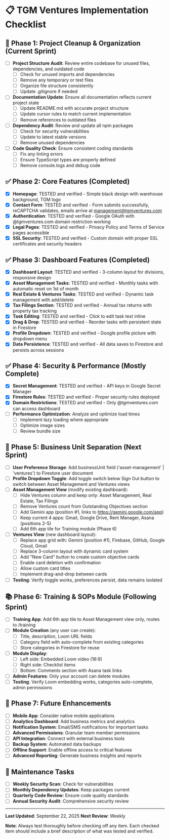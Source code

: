 # 📋 TGM Ventures Implementation Checklist

## 🧹 Phase 1: Project Cleanup & Organization (Current Sprint)
- [ ] **Project Structure Audit**: Review entire codebase for unused files, dependencies, and outdated code
  - [ ] Check for unused imports and dependencies
  - [ ] Remove any temporary or test files
  - [ ] Organize file structure consistently
  - [ ] Update .gitignore if needed
- [ ] **Documentation Update**: Ensure all documentation reflects current project state
  - [ ] Update README.md with accurate project structure
  - [ ] Update cursor rules to match current implementation
  - [ ] Remove references to outdated files
- [ ] **Dependency Audit**: Review and update all npm packages
  - [ ] Check for security vulnerabilities
  - [ ] Update to latest stable versions
  - [ ] Remove unused dependencies
- [ ] **Code Quality Check**: Ensure consistent coding standards
  - [ ] Fix any linting errors
  - [ ] Ensure TypeScript types are properly defined
  - [ ] Remove console.logs and debug code

## ✅ Phase 2: Core Features (Completed)
- [x] **Homepage**: TESTED and verified - Simple black design with warehouse background, TGM logo
- [x] **Contact Form**: TESTED and verified - Form submits successfully, reCAPTCHA validates, emails arrive at management@tgmventures.com
- [x] **Authentication**: TESTED and verified - Google OAuth with @tgmventures.com domain restriction working
- [x] **Legal Pages**: TESTED and verified - Privacy Policy and Terms of Service pages accessible
- [x] **SSL Security**: TESTED and verified - Custom domain with proper SSL certificates and security headers

## ✅ Phase 3: Dashboard Features (Completed)
- [x] **Dashboard Layout**: TESTED and verified - 3-column layout for divisions, responsive design
- [x] **Asset Management Tasks**: TESTED and verified - Monthly tasks with automatic reset on 1st of month
- [x] **Real Estate & Ventures Tasks**: TESTED and verified - Dynamic task management with add/delete
- [x] **Tax Filings Section**: TESTED and verified - Annual tax returns with property tax tracking
- [x] **Task Editing**: TESTED and verified - Click to edit task text inline
- [x] **Drag & Drop**: TESTED and verified - Reorder tasks with persistent state in Firestore
- [x] **Profile Dropdown**: TESTED and verified - Google profile picture with dropdown menu
- [x] **Data Persistence**: TESTED and verified - All data saves to Firestore and persists across sessions

## ✅ Phase 4: Security & Performance (Mostly Complete)
- [x] **Secret Management**: TESTED and verified - API keys in Google Secret Manager
- [x] **Firestore Rules**: TESTED and verified - Proper security rules deployed
- [x] **Domain Restrictions**: TESTED and verified - Only @tgmventures.com can access dashboard
- [ ] **Performance Optimization**: Analyze and optimize load times
  - [ ] Implement lazy loading where appropriate
  - [ ] Optimize image sizes
  - [ ] Review bundle size

## 🏢 Phase 5: Business Unit Separation (Next Sprint)
- [ ] **User Preference Storage**: Add businessUnit field ('asset-management' | 'ventures') to Firestore user document
- [ ] **Profile Dropdown Toggle**: Add toggle switch below Sign Out button to switch between Asset Management and Ventures views
- [ ] **Asset Management View** (modify existing dashboard):
  - [ ] Hide Ventures column and keep only: Asset Management, Real Estate, Tax Filings
  - [ ] Remove Ventures count from Outstanding Objectives section
  - [ ] Add Gemini app (position #1, links to https://gemini.google.com/app)
  - [ ] Keep current 4 apps: Gmail, Google Drive, Rent Manager, Asana (positions 2-5)
  - [ ] Add 6th app tile for Training module (Phase 6)
- [ ] **Ventures View** (new dashboard layout):
  - [ ] Replace app grid with: Gemini (position #1), Firebase, GitHub, Google Cloud, Gmail
  - [ ] Replace 3-column layout with dynamic card system
  - [ ] Add "New Card" button to create custom objective cards
  - [ ] Enable card deletion with confirmation
  - [ ] Allow custom card titles
  - [ ] Implement drag-and-drop between cards
- [ ] **Testing**: Verify toggle works, preferences persist, data remains isolated

## 📚 Phase 6: Training & SOPs Module (Following Sprint)
- [ ] **Training App**: Add 6th app tile to Asset Management view only, routes to /training
- [ ] **Module Creation** (any user can create):
  - [ ] Title, description, Loom URL fields
  - [ ] Category field with auto-complete from existing categories
  - [ ] Store categories in Firestore for reuse
- [ ] **Module Display**:
  - [ ] Left side: Embedded Loom video (16:9)
  - [ ] Right side: Checklist items
  - [ ] Bottom: Comments section with Asana task links
- [ ] **Admin Features**: Only your account can delete modules
- [ ] **Testing**: Verify Loom embedding works, categories auto-complete, admin permissions

## 📱 Phase 7: Future Enhancements
- [ ] **Mobile App**: Consider native mobile applications
- [ ] **Analytics Dashboard**: Add business metrics and analytics
- [ ] **Notification System**: Email/SMS notifications for important tasks
- [ ] **Advanced Permissions**: Granular team member permissions
- [ ] **API Integration**: Connect with external business tools
- [ ] **Backup System**: Automated data backups
- [ ] **Offline Support**: Enable offline access to critical features
- [ ] **Advanced Reporting**: Generate business insights and reports

## 🔧 Maintenance Tasks
- [ ] **Weekly Security Scan**: Check for vulnerabilities
- [ ] **Monthly Dependency Updates**: Keep packages current
- [ ] **Quarterly Code Review**: Ensure code quality standards
- [ ] **Annual Security Audit**: Comprehensive security review

---

**Last Updated**: September 22, 2025
**Next Review**: Weekly

**Note**: Always test thoroughly before checking off any item. Each checked item should include a brief description of what was tested and verified.
